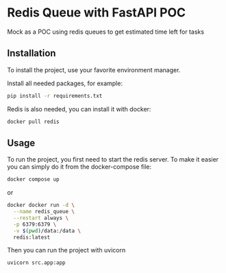 # Redis Queue with FastAPI POC
Mock as a POC using redis queues to get estimated time left for tasks 

## Installation
To install the project, use your favorite environment manager.

Install all needed packages, for example:
```sh
pip install -r requirements.txt
```
Redis is also needed, you can install it with docker:
```sh
docker pull redis
```


## Usage
To run the project, you first need to start the redis server. 
To make it easier you can simply do it from the docker-compose file:
```sh
docker compose up
```
or 
```sh
docker docker run -d \
  --name redis_queue \
  --restart always \
  -p 6379:6379 \
  -v $(pwd)/data:/data \
  redis:latest
```
Then you can run the project with uvicorn
```sh
uvicorn src.app:app 
```


